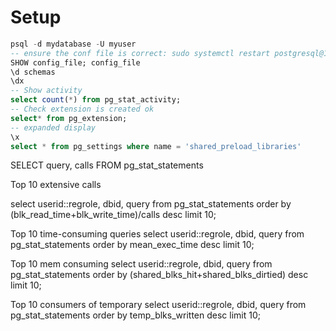 # Setup

```sql
psql -d mydatabase -U myuser
-- ensure the conf file is correct: sudo systemctl restart postgresql@15-main
SHOW config_file; config_file
\d schemas
\dx
-- Show activity
select count(*) from pg_stat_activity;
-- Check extension is created ok
select* from pg_extension;
-- expanded display
\x
select * from pg_settings where name = 'shared_preload_libraries'
```

SELECT query, calls FROM pg_stat_statements

Top 10 extensive calls

select userid::regrole, dbid, query
    from pg_stat_statements
    order by (blk_read_time+blk_write_time)/calls desc
    limit 10;

Top 10 time-consuming queries
    select userid::regrole, dbid, query
    from pg_stat_statements
    order by mean_exec_time desc
    limit 10;

Top 10 mem consuming
select userid::regrole, dbid, query
    from pg_stat_statements
    order by (shared_blks_hit+shared_blks_dirtied) desc
    limit 10;

Top 10 consumers of temporary
select userid::regrole, dbid, query
    from pg_stat_statements
    order by temp_blks_written desc
    limit 10;
